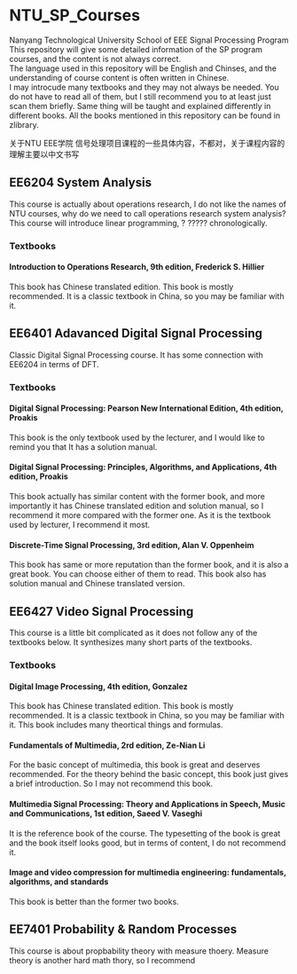 # NTU_SP_Courses
Nanyang Technological University School of EEE Signal Processing Program  
This repository will give some detailed information of the SP program courses, and the content is not always correct.  
The language used in this repository will be English and Chinses, and the understanding of course content is often written in Chinese.  
I may introcude many textbooks and they may not always be needed. You do not have to read all of them, but I still recommend you to at least just scan them briefly. Same thing will be taught and explained differently in different books. All the books mentioned in this repository can be found in zlibrary.
  
关于NTU EEE学院 信号处理项目课程的一些具体内容，不都对，关于课程内容的理解主要以中文书写  


## EE6204 System Analysis  
This course is actually about operations research, I do not like the names of NTU courses, why do we need to call operations research system analysis? This course will introduce linear programming, ? ????? chronologically.  
### Textbooks  
#### Introduction to Operations Research, 9th edition, Frederick S. Hillier  
This book has Chinese translated edition. This book is mostly recommended. It is a classic textbook in China, so you may be familiar with it.


## EE6401 Adavanced Digital Signal Processing
Classic Digital Signal Processing course. It has some connection with EE6204 in terms of DFT.
### Textbooks 
#### Digital Signal Processing: Pearson New International Edition, 4th edition, Proakis
This book is the only textbook used by the lecturer, and I would like to remind you that It has a solution manual.
#### Digital Signal Processing: Principles, Algorithms, and Applications, 4th edition, Proakis
This book actually has similar content with the former book, and more importantly it has Chinese translated edition and solution manual, so I recommend it more compared with the former one. As it is the textbook used by lecturer, I recommend it most.
#### Discrete-Time Signal Processing, 3rd edition, Alan V. Oppenheim
This book has same or more reputation than the former book, and it is also a great book. You can choose either of them to read. This book also has solution manual and Chinese translated version.



## EE6427 Video Signal Processing
This course is a little bit complicated as it does not follow any of the textbooks below. It synthesizes many short parts of the textbooks.
### Textbooks 
#### Digital Image Processing, 4th edition, Gonzalez
This book has Chinese translated edition. This book is mostly recommended. It is a classic textbook in China, so you may be familiar with it. This book includes many theortical things and formulas.

#### Fundamentals of Multimedia, 2rd edition, Ze-Nian Li
For the basic concept of multimedia, this book is great and deserves recommended. For the theory behind the basic concept, this book just gives a brief introduction. So I may not recommend this book.

#### Multimedia Signal Processing: Theory and Applications in Speech, Music and Communications, 1st edition, Saeed V. Vaseghi
It is the reference book of the course. The typesetting of the book is great and the book itself looks good, but in terms of content, I do not recommend it.

#### Image and video compression for multimedia engineering: fundamentals, algorithms, and standards 
This book is better than the former two books.



## EE7401 Probability & Random Processes
This course is about propbability theory with measure thoery. Measure theory is another hard math thory, so I recommend 
